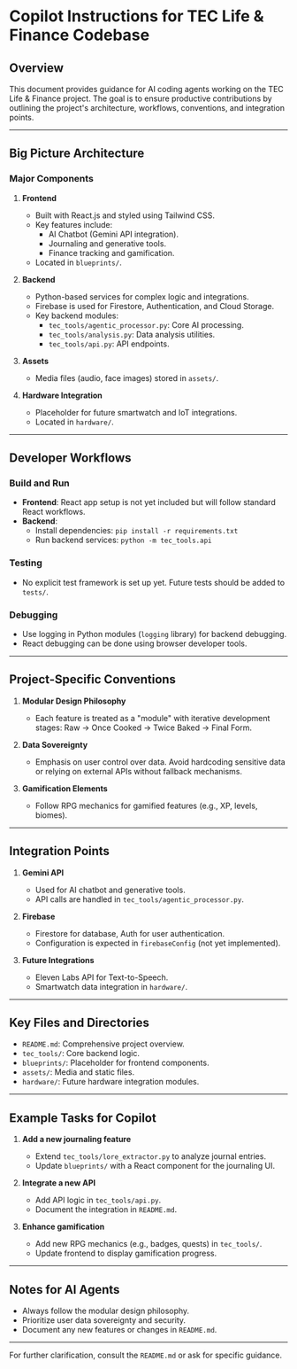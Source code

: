 # Copilot Instructions for TEC Life & Finance Codebase

## Overview
This document provides guidance for AI coding agents working on the TEC Life & Finance project. The goal is to ensure productive contributions by outlining the project's architecture, workflows, conventions, and integration points.

---

## Big Picture Architecture

### Major Components
1. **Frontend**
   - Built with React.js and styled using Tailwind CSS.
   - Key features include:
     - AI Chatbot (Gemini API integration).
     - Journaling and generative tools.
     - Finance tracking and gamification.
   - Located in `blueprints/`.

2. **Backend**
   - Python-based services for complex logic and integrations.
   - Firebase is used for Firestore, Authentication, and Cloud Storage.
   - Key backend modules:
     - `tec_tools/agentic_processor.py`: Core AI processing.
     - `tec_tools/analysis.py`: Data analysis utilities.
     - `tec_tools/api.py`: API endpoints.

3. **Assets**
   - Media files (audio, face images) stored in `assets/`.

4. **Hardware Integration**
   - Placeholder for future smartwatch and IoT integrations.
   - Located in `hardware/`.

---

## Developer Workflows

### Build and Run
- **Frontend**: React app setup is not yet included but will follow standard React workflows.
- **Backend**:
  - Install dependencies: `pip install -r requirements.txt`
  - Run backend services: `python -m tec_tools.api`

### Testing
- No explicit test framework is set up yet. Future tests should be added to `tests/`.

### Debugging
- Use logging in Python modules (`logging` library) for backend debugging.
- React debugging can be done using browser developer tools.

---

## Project-Specific Conventions

1. **Modular Design Philosophy**
   - Each feature is treated as a "module" with iterative development stages: Raw → Once Cooked → Twice Baked → Final Form.

2. **Data Sovereignty**
   - Emphasis on user control over data. Avoid hardcoding sensitive data or relying on external APIs without fallback mechanisms.

3. **Gamification Elements**
   - Follow RPG mechanics for gamified features (e.g., XP, levels, biomes).

---

## Integration Points

1. **Gemini API**
   - Used for AI chatbot and generative tools.
   - API calls are handled in `tec_tools/agentic_processor.py`.

2. **Firebase**
   - Firestore for database, Auth for user authentication.
   - Configuration is expected in `firebaseConfig` (not yet implemented).

3. **Future Integrations**
   - Eleven Labs API for Text-to-Speech.
   - Smartwatch data integration in `hardware/`.

---

## Key Files and Directories
- `README.md`: Comprehensive project overview.
- `tec_tools/`: Core backend logic.
- `blueprints/`: Placeholder for frontend components.
- `assets/`: Media and static files.
- `hardware/`: Future hardware integration modules.

---

## Example Tasks for Copilot
1. **Add a new journaling feature**
   - Extend `tec_tools/lore_extractor.py` to analyze journal entries.
   - Update `blueprints/` with a React component for the journaling UI.

2. **Integrate a new API**
   - Add API logic in `tec_tools/api.py`.
   - Document the integration in `README.md`.

3. **Enhance gamification**
   - Add new RPG mechanics (e.g., badges, quests) in `tec_tools/`.
   - Update frontend to display gamification progress.

---

## Notes for AI Agents
- Always follow the modular design philosophy.
- Prioritize user data sovereignty and security.
- Document any new features or changes in `README.md`.

---

For further clarification, consult the `README.md` or ask for specific guidance.
